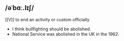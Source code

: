 ## /əˈbɑː.lɪʃ/  
[[V]]
to end an activity or custom officially

- I think bullfighting should be abolished.
- National Service was abolished in the UK in the 1962.